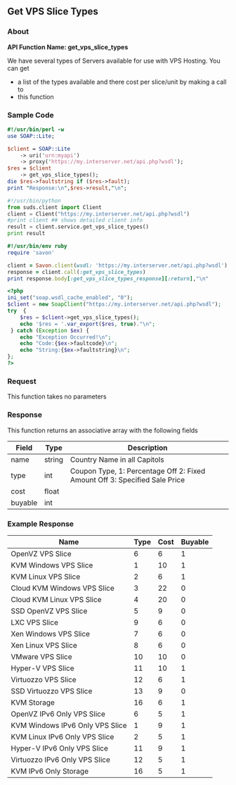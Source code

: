 
## Get VPS Slice Types

### About

**API Function Name: get_vps_slice_types**

We have several types of Servers available for use with VPS Hosting. You can get
* a list of the types available and  there cost per slice/unit by making a call to
* this function


### Sample Code

```perl
#!/usr/bin/perl -w
use SOAP::Lite;

$client = SOAP::Lite
	-> uri('urn:myapi')
	-> proxy('https://my.interserver.net/api.php?wsdl');
$res = $client
	-> get_vps_slice_types();
die $res->faultstring if ($res->fault);
print "Response:\n",$res->result,"\n";

```

```python
#!/usr/bin/python
from suds.client import Client
client = Client("https://my.interserver.net/api.php?wsdl")
#print client ## shows detailed client info
result = client.service.get_vps_slice_types()
print result

```

```ruby
#!/usr/bin/env ruby
require 'savon'

client = Savon.client(wsdl: 'https://my.interserver.net/api.php?wsdl')
response = client.call(:get_vps_slice_types)
print response.body[:get_vps_slice_types_response][:return],"\n"

```

```php
<?php
ini_set("soap.wsdl_cache_enabled", "0");
$client = new SoapClient("https://my.interserver.net/api.php?wsdl");
try  { 
	$res = $client->get_vps_slice_types();
	echo '$res = '.var_export($res, true)."\n";
 } catch (Exception $ex) {
	echo "Exception Occurred!\n";
	echo "Code:{$ex->faultcode}\n";
	echo "String:{$ex->faultstring}\n";
}; 
?>

```



### Request

This function takes no parameters

### Response

This function returns an associative array with the following fields

Field|Type|Description
-----|----|-----------
name|string|Country Name in all Capitols
type|int|Coupon Type, 1: Percentage Off   2: Fixed Amount Off  3: Specified Sale Price
cost|float|
buyable|int|


### Example Response

<table>
	<thead>
		<tr>
			<th>
				Name
			</th>
			<th>
				Type
			</th>
			<th>
				Cost
			</th>
			<th>
				Buyable
			</th>
		</tr>
	</thead>
	<tbody>
		<tr>
			<td>
				OpenVZ VPS Slice
			</td>
			<td>
				6
			</td>
			<td>
				6
			</td>
			<td>
				1
			</td>
		</tr>
		<tr>
			<td>
				KVM Windows VPS Slice
			</td>
			<td>
				1
			</td>
			<td>
				10
			</td>
			<td>
				1
			</td>
		</tr>
		<tr>
			<td>
				KVM Linux VPS Slice
			</td>
			<td>
				2
			</td>
			<td>
				6
			</td>
			<td>
				1
			</td>
		</tr>
		<tr>
			<td>
				Cloud KVM Windows VPS Slice
			</td>
			<td>
				3
			</td>
			<td>
				22
			</td>
			<td>
				0
			</td>
		</tr>
		<tr>
			<td>
				Cloud KVM Linux VPS Slice
			</td>
			<td>
				4
			</td>
			<td>
				20
			</td>
			<td>
				0
			</td>
		</tr>
		<tr>
			<td>
				SSD OpenVZ VPS Slice
			</td>
			<td>
				5
			</td>
			<td>
				9
			</td>
			<td>
				0
			</td>
		</tr>
		<tr>
			<td>
				LXC VPS Slice
			</td>
			<td>
				9
			</td>
			<td>
				6
			</td>
			<td>
				0
			</td>
		</tr>
		<tr>
			<td>
				Xen Windows VPS Slice
			</td>
			<td>
				7
			</td>
			<td>
				6
			</td>
			<td>
				0
			</td>
		</tr>
		<tr>
			<td>
				Xen Linux VPS Slice
			</td>
			<td>
				8
			</td>
			<td>
				6
			</td>
			<td>
				0
			</td>
		</tr>
		<tr>
			<td>
				VMware VPS Slice
			</td>
			<td>
				10
			</td>
			<td>
				10
			</td>
			<td>
				0
			</td>
		</tr>
		<tr>
			<td>
				Hyper-V VPS Slice
			</td>
			<td>
				11
			</td>
			<td>
				10
			</td>
			<td>
				1
			</td>
		</tr>
		<tr>
			<td>
				Virtuozzo VPS Slice
			</td>
			<td>
				12
			</td>
			<td>
				6
			</td>
			<td>
				1
			</td>
		</tr>
		<tr>
			<td>
				SSD Virtuozzo VPS Slice
			</td>
			<td>
				13
			</td>
			<td>
				9
			</td>
			<td>
				0
			</td>
		</tr>
		<tr>
			<td>
				KVM Storage
			</td>
			<td>
				16
			</td>
			<td>
				6
			</td>
			<td>
				1
			</td>
		</tr>
		<tr>
			<td>
				OpenVZ IPv6 Only VPS Slice
			</td>
			<td>
				6
			</td>
			<td>
				5
			</td>
			<td>
				1
			</td>
		</tr>
		<tr>
			<td>
				KVM Windows IPv6 Only VPS Slice
			</td>
			<td>
				1
			</td>
			<td>
				9
			</td>
			<td>
				1
			</td>
		</tr>
		<tr>
			<td>
				KVM Linux IPv6 Only VPS Slice
			</td>
			<td>
				2
			</td>
			<td>
				5
			</td>
			<td>
				1
			</td>
		</tr>
		<tr>
			<td>
				Hyper-V IPv6 Only VPS Slice
			</td>
			<td>
				11
			</td>
			<td>
				9
			</td>
			<td>
				1
			</td>
		</tr>
		<tr>
			<td>
				Virtuozzo IPv6 Only VPS Slice
			</td>
			<td>
				12
			</td>
			<td>
				5
			</td>
			<td>
				1
			</td>
		</tr>
		<tr>
			<td>
				KVM IPv6 Only Storage
			</td>
			<td>
				16
			</td>
			<td>
				5
			</td>
			<td>
				1
			</td>
		</tr>
	</tbody>
</table>


